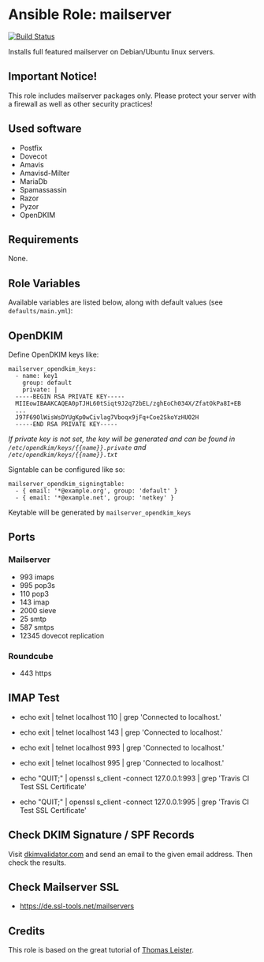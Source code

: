 # Ansible Role: mailserver

[![Build Status](https://travis-ci.org/tschifftner/ansible-role-mailserver.svg?branch=master)](https://travis-ci.org/tschifftner/ansible-role-mailserver)

Installs full featured mailserver on Debian/Ubuntu linux servers.

## Important Notice!

This role includes mailserver packages only. Please protect your server with a firewall as well as other security practices!

## Used software

- Postfix
- Dovecot
- Amavis
- Amavisd-Milter
- MariaDb
- Spamassassin
- Razor
- Pyzor
- OpenDKIM

## Requirements

None.

## Role Variables

Available variables are listed below, along with default values (see `defaults/main.yml`):

## OpenDKIM

Define OpenDKIM keys like:
```
mailserver_opendkim_keys:
  - name: key1
    group: default
    private: |
  -----BEGIN RSA PRIVATE KEY-----
  MIIEowIBAAKCAQEA0pTJHL60tSiqt9J2q72bEL/zghEoCh034X/ZfatOkPa8I+EB
  ...
  J97F69OlWisWsDYUgKp0wCivlag7Vboqx9jFq+Coe2SkoYzHU02H
  -----END RSA PRIVATE KEY-----
```

_If private key is not set, the key will be generated and can be found 
in `/etc/opendkim/keys/{{name}}.private` and `/etc/opendkim/keys/{{name}}.txt`_

Signtable can be configured like so:
```
mailserver_opendkim_signingtable:
  - { email: '*@example.org', group: 'default' }
  - { email: '*@example.net', group: 'netkey' }
```

Keytable will be generated by ```mailserver_opendkim_keys```

## Ports

### Mailserver
 - 993	imaps
 - 995 pop3s
 - 110 pop3
 - 143 imap
 - 2000 sieve
 - 25 smtp
 - 587 smtps
 - 12345 dovecot replication
 
### Roundcube 
 - 443 https

## IMAP Test
  - echo exit | telnet localhost 110 | grep 'Connected to localhost.'
  - echo exit | telnet localhost 143 | grep 'Connected to localhost.'
  - echo exit | telnet localhost 993 | grep 'Connected to localhost.'
  - echo exit | telnet localhost 995 | grep 'Connected to localhost.'

  - echo "QUIT;" | openssl s_client -connect 127.0.0.1:993 | grep 'Travis CI Test SSL Certificate'
  - echo "QUIT;" | openssl s_client -connect 127.0.0.1:995 | grep 'Travis CI Test SSL Certificate'

## Check DKIM Signature / SPF Records

Visit [dkimvalidator.com](http://dkimvalidator.com/) and send an email to the given email address. Then check the results.

## Check Mailserver SSL

- https://de.ssl-tools.net/mailservers

## Credits

This role is based on the great tutorial of [Thomas Leister](https://thomas-leister.de/sicherer-mailserver-dovecot-postfix-virtuellen-benutzern-mysql-ubuntu-server-xenial/). 